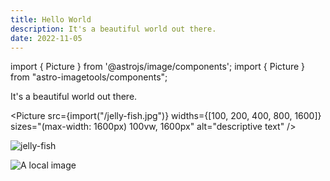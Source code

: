 ```yaml
---
title: Hello World
description: It's a beautiful world out there.
date: 2022-11-05
---
```


import { Picture } from '@astrojs/image/components';
import { Picture } from "astro-imagetools/components";

It's a beautiful world out there.

<Picture src={import("/jelly-fish.jpg")} widths={[100, 200, 400, 800, 1600]} sizes="(max-width: 1600px) 100vw, 1600px" alt="descriptive text" />

<Picture
	src="../src/images/jelly-fish.jpg"
	alt="A jelly-fish"
/>

![jelly-fish](../src/images/jelly-fish.jpg)

![A local image](../src/images/jelly-fish.jpg)
